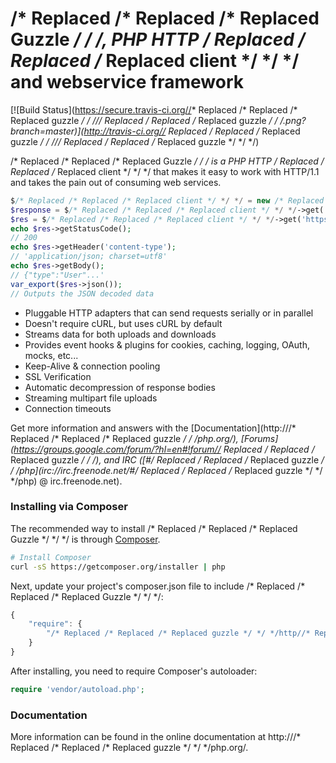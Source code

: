 /* Replaced /* Replaced /* Replaced Guzzle */ */ */, PHP HTTP /* Replaced /* Replaced /* Replaced client */ */ */ and webservice framework
================================================

[![Build Status](https://secure.travis-ci.org//* Replaced /* Replaced /* Replaced guzzle */ */ *///* Replaced /* Replaced /* Replaced guzzle */ */ */.png?branch=master)](http://travis-ci.org//* Replaced /* Replaced /* Replaced guzzle */ */ *///* Replaced /* Replaced /* Replaced guzzle */ */ */)

/* Replaced /* Replaced /* Replaced Guzzle */ */ */ is a PHP HTTP /* Replaced /* Replaced /* Replaced client */ */ */ that makes it easy to work with HTTP/1.1 and takes
the pain out of consuming web services.

```php
$/* Replaced /* Replaced /* Replaced client */ */ */ = new /* Replaced /* Replaced /* Replaced Guzzle */ */ */Http\Client();
$response = $/* Replaced /* Replaced /* Replaced client */ */ */->get('http:///* Replaced /* Replaced /* Replaced guzzle */ */ */php.org');
$res = $/* Replaced /* Replaced /* Replaced client */ */ */->get('https://api.github.com/user', ['auth' =>  ['user', 'pass']]);
echo $res->getStatusCode();
// 200
echo $res->getHeader('content-type');
// 'application/json; charset=utf8'
echo $res->getBody();
// {"type":"User"...'
var_export($res->json());
// Outputs the JSON decoded data
```

- Pluggable HTTP adapters that can send requests serially or in parallel
- Doesn't require cURL, but uses cURL by default
- Streams data for both uploads and downloads
- Provides event hooks & plugins for cookies, caching, logging, OAuth, mocks,
  etc...
- Keep-Alive & connection pooling
- SSL Verification
- Automatic decompression of response bodies
- Streaming multipart file uploads
- Connection timeouts

Get more information and answers with the
[Documentation](http:///* Replaced /* Replaced /* Replaced guzzle */ */ */php.org/),
[Forums](https://groups.google.com/forum/?hl=en#!forum//* Replaced /* Replaced /* Replaced guzzle */ */ */),
and IRC ([#/* Replaced /* Replaced /* Replaced guzzle */ */ */php](irc://irc.freenode.net/#/* Replaced /* Replaced /* Replaced guzzle */ */ */php) @ irc.freenode.net).

### Installing via Composer

The recommended way to install /* Replaced /* Replaced /* Replaced Guzzle */ */ */ is through
[Composer](http://getcomposer.org).

```bash
# Install Composer
curl -sS https://getcomposer.org/installer | php
```

Next, update your project's composer.json file to include /* Replaced /* Replaced /* Replaced Guzzle */ */ */:

```javascript
{
    "require": {
        "/* Replaced /* Replaced /* Replaced guzzle */ */ */http//* Replaced /* Replaced /* Replaced guzzle */ */ */": "~4.0"
    }
}
```

After installing, you need to require Composer's autoloader:

```php
require 'vendor/autoload.php';
```

### Documentation

More information can be found in the online documentation at
http:///* Replaced /* Replaced /* Replaced guzzle */ */ */php.org/.

